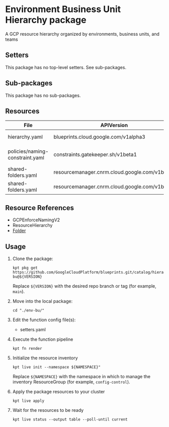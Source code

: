 <!-- BEGINNING OF PRE-COMMIT-BLUEPRINT DOCS HOOK:TITLE -->
# Environment Business Unit Hierarchy package



<!-- END OF PRE-COMMIT-BLUEPRINT DOCS HOOK:TITLE -->
<!-- BEGINNING OF PRE-COMMIT-BLUEPRINT DOCS HOOK:BODY -->
A GCP resource hierarchy organized by environments, business units, and
teams

## Setters

This package has no top-level setters. See sub-packages.

## Sub-packages

This package has no sub-packages.

## Resources

|              File               |                  APIVersion                   |        Kind        |         Name         | Namespace |
|---------------------------------|-----------------------------------------------|--------------------|----------------------|-----------|
| hierarchy.yaml                  | blueprints.cloud.google.com/v1alpha3          | ResourceHierarchy  | root-hierarchy       | hierarchy |
| policies/naming-constraint.yaml | constraints.gatekeeper.sh/v1beta1             | GCPEnforceNamingV2 | enforce-folder-names |           |
| shared-folders.yaml             | resourcemanager.cnrm.cloud.google.com/v1beta1 | Folder             | dev.shared           | hierarchy |
| shared-folders.yaml             | resourcemanager.cnrm.cloud.google.com/v1beta1 | Folder             | prod.shared          | hierarchy |

## Resource References

- GCPEnforceNamingV2
- ResourceHierarchy
- [Folder](https://cloud.google.com/config-connector/docs/reference/resource-docs/resourcemanager/folder)

## Usage

1.  Clone the package:
    ```shell
    kpt pkg get https://github.com/GoogleCloudPlatform/blueprints.git/catalog/hierarchy/env-bu@${VERSION}
    ```
    Replace `${VERSION}` with the desired repo branch or tag
    (for example, `main`).

1.  Move into the local package:
    ```shell
    cd "./env-bu/"
    ```

1.  Edit the function config file(s):
    - setters.yaml

1.  Execute the function pipeline
    ```shell
    kpt fn render
    ```

1.  Initialize the resource inventory
    ```shell
    kpt live init --namespace ${NAMESPACE}"
    ```
    Replace `${NAMESPACE}` with the namespace in which to manage
    the inventory ResourceGroup (for example, `config-control`).

1.  Apply the package resources to your cluster
    ```shell
    kpt live apply
    ```

1.  Wait for the resources to be ready
    ```shell
    kpt live status --output table --poll-until current
    ```

<!-- END OF PRE-COMMIT-BLUEPRINT DOCS HOOK:BODY -->
